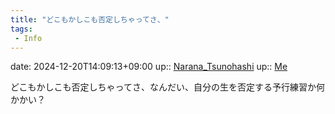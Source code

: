 ```yaml
---
title: "どこもかしこも否定しちゃってさ、"
tags:
 - Info
---
```


date: 2024-12-20T14:09:13+09:00
up:: [Narana_Tsunohashi](../Bar/Novel/Nacaria/Narana_Tsunohashi.md)
up:: [Me](../Bar/Novel/Chaos/Me.md)

どこもかしこも否定しちゃってさ、なんだい、自分の生を否定する予行練習か何かかい？